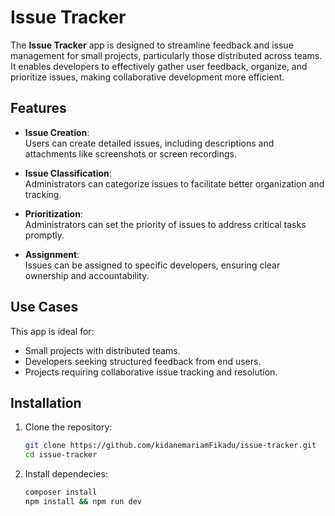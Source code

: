 # Issue Tracker  

The **Issue Tracker** app is designed to streamline feedback and issue management for small projects, particularly those distributed across teams. It enables developers to effectively gather user feedback, organize, and prioritize issues, making collaborative development more efficient.  

## Features  

- **Issue Creation**:  
  Users can create detailed issues, including descriptions and attachments like screenshots or screen recordings.  

- **Issue Classification**:  
  Administrators can categorize issues to facilitate better organization and tracking.  

- **Prioritization**:  
  Administrators can set the priority of issues to address critical tasks promptly.  

- **Assignment**:  
  Issues can be assigned to specific developers, ensuring clear ownership and accountability.  

## Use Cases  

This app is ideal for:  
- Small projects with distributed teams.  
- Developers seeking structured feedback from end users.  
- Projects requiring collaborative issue tracking and resolution.  

## Installation  

1. Clone the repository:  
   ```bash
   git clone https://github.com/kidanemariamFikadu/issue-tracker.git
   cd issue-tracker
2. Install dependecies:
   ```bash
   composer install
   npm install && npm run dev
